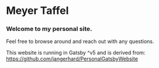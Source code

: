# Meyer Taffel

### Welcome to my personal site.

Feel free to browse around and reach out with any questions.

This website is running in Gatsby ^v5 and is derived from:
https://github.com/jangerhard/PersonalGatsbyWebsite